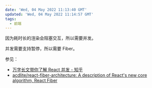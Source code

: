 ```yaml
---
date: 'Wed, 04 May 2022 11:13:40 GMT'
updated: 'Wed, 04 May 2022 11:14:57 GMT'
tags:
  - 前端
---
```


因为耗时长的渲染会阻塞交互，所以需要并发。

并发需要支持暂停，所以需要 Fiber。

参见：

-   [万字长文带你了解 React 并发 - 知乎](https://zhuanlan.zhihu.com/p/503521680)
-   [acdlite/react-fiber-architecture: A description of React's new core algorithm, React Fiber](https://github.com/acdlite/react-fiber-architecture)
